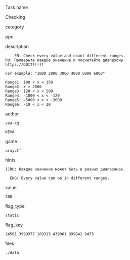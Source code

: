 Task name

   Checking

category

   ppc

description

    	EN: Check every value and count different ranges.
	RU: Проверьте каждое значение и посчитайте диапазоны.
	https://DOIT!!!!!
	
	For example: "1000 2000 3000 4000 5000 6000"

	Range1: 100 < x < 150 
	Range2: x > 2000
	Range3: 120 < x < 500
	Range4: -1000 < x < -120
	Range5: -5000 < x < -3000
	Range6: -10 < x < 10

author

    sea-kg

    KEVA

game

    urayctf

hints

    1)RU: Каждое значение может быть в разных диапазонах.

      ENG: Every value can be in different ranges.


value

    200

flag_type

    static

flag_key

    24561 3999977 189313 439061 999842 9473

files

    ./data


